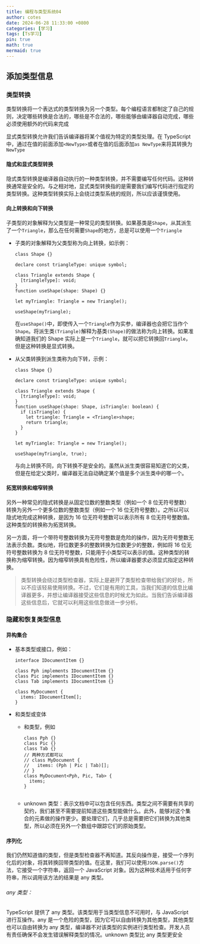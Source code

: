 ```yaml
---
title: 编程与类型系统04
author: cotes
date: 2024-06-28 11:33:00 +0800
categories: [学习]
tags: [Ts学习]
pin: true
math: true
mermaid: true
---
```


## 添加类型信息

### 类型转换

类型转换将一个表达式的类型转换为另一个类型。每个编程语言都制定了自己的规则，决定哪些转换是合法的，哪些是不合法的，哪些能够由编译器自动完成，哪些必须使用额外的代码来完成

显式类型转换允许我们告诉编译器将某个值视为特定的类型处理。在 TypeScript 中，通过在值的前面添加`<NewType>`或者在值的后面添加`as NewType`来将其转换为`NewType`

#### 隐式和显式类型转换

隐式类型转换是编译器自动执行的一种类型转换，并不需要编写任何代码。这种转换通常是安全的。与之相对地，显式类型转换指的是需要我们编写代码进行指定的类型转换。这种类型转换实际上会绕过类型系统的规则，所以应该谨慎使用。

#### 向上转换和向下转换

子类型的对象解释为父类型是一种常见的类型转换。如果基类是`Shape`，从其派生了一个`Triangle`，那么在任何需要`Shape`的地方，总是可以使用一个`Triangle`

- 子类的对象解释为父类型称为向上转换，如示例：

  ```
  class Shape {}

  declare const triangleType: unique symbol;

  class Triangle extends Shape {
    [triangleType]: void;
  }
  function useShape(shape: Shape) {}

  let myTriangle: Triangle = new Triangle();

  useShape(myTriangle);

  ```

  在`useShape()`中，即使传入一个`Triangle`作为实参，编译器也会把它当作个`Shape`。将派生类`(Triangle)`解释为基类`(Shape)`的做法称为向上转换。如果准确知道我们的 Shape 实际上是一个`Triangle`，就可以把它转换回`Triangle`，但是这种转换是显式转换。

- 从父类转换到派生类称为向下转，示例：

  ```
  class Shape {}

  declare const triangleType: unique symbol;

  class Triangle extends Shape {
    [triangleType]: void;
  }
  function useShape(shape: Shape, isTriangle: boolean) {
    if (isTriangle) {
      let triangle: Triangle = <Triangle>shape;
      return triangle;
    }
  }

  let myTriangle: Triangle = new Triangle();

  useShape(myTriangle, true);

  ```

  与向上转换不同，向下转换不是安全的。虽然从派生类很容易知道它的父类，但是在给定父类时，编译器无法自动确定某个值是多个派生类中的哪一个。

#### 拓宽转换和缩窄转换

另外一种常见的隐式转换是从固定位数的整数类型（例如一个 8 位无符号整数）转换为另外一个更多位数的整数类型（例如一个 16 位无符号整数）。之所以可以隐式地完成这种转换，是因为 16 位无符号整数可以表示所有 8 位无符号整数值。这种类型的转换称为拓宽转换。

另一方面，将一个带符号整数转换为无符号整数是危险的操作，因为无符号整数无法表示负数。类似地，将位数更多的整数转换为位数更少的整数，例如将 16 位无符号整数转换为 8 位无符号整数，只能用于小类型可以表示的值。这种类型的转换称为缩窄转换。因为缩窄转换具有危险性，所以编译器要求必须显式指定这种转换。

> 类型转换会绕过类型检查器，实际上是避开了类型检查带给我们的好处，所以不应该轻易使用转换。不过，它们是有用的工具，当我们知道的信息比编译器更多，并想让编译器接受这些信息的时候尤为如此。当我们告诉编译器这些信息后，它就可以利用这些信息做进一步分析。

### 隐藏和恢复类型信息

#### 异构集合

- 基本类型或接口，例如：

  ```
  interface IDocumentItem {}

  class Pph implements IDocumentItem {}
  class Pic implements IDocumentItem {}
  class Tab implements IDocumentItem {}

  class MyDocument {
    items: IDocumentItem[];
  }

  ```

- 和类型或变体

  - 和类型，例如

    ```
    class Pph {}
    class Pic {}
    class Tab {}
    // 两种方式都可以
    // class MyDocument {
    //   items: (Pph | Pic | Tab)[];
    // }
    class MyDocument<Pph, Pic, Tab> {
      items;
    }
    ```


    ```

  - unknown 类型：表示文档中可以包含任何东西。类型之间不需要有共享的契约，我们甚至不需要提前知道这些类型能做什么。此外，能够对这个集合的元素做的操作更少。要处理它们，几乎总是需要把它们转换为其他类型，所以必须在另外一个数组中跟踪它们的原始类型。

#### 序列化

我们仍然知道值的类型，但是类型检查器不再知道。其反向操作是，接受一个序列化后的对象，将其转换回带类型的值。在这里，我们可以使用`JSON.parse()`方法，它接受一个字符串，返回一个 JavaScript 对象。因为这种技术适用于任何字符串，所以调用该方法的结果是 any 类型。

###### any 类型：

TypeScript 提供了 any 类型。该类型用于当类型信息不可用时，与 JavaScript 进行互操作。any 是一个危险的类型，因为它可以自由转换为其他类型，其他类型也可以自由转换为 any 类型，编译器不对该类型的实例进行类型检查。开发人员有责任确保不会发生错误解释类型的情况。unknown 类型比 any 类型更安全
